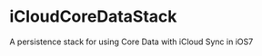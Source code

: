 iCloudCoreDataStack
===================

A persistence stack for using Core Data with iCloud Sync in iOS7
